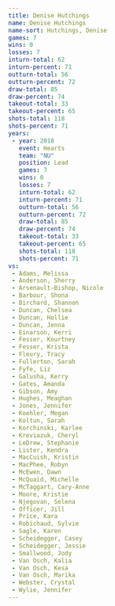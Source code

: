 ```yaml
---
title: Denise Hutchings
name: Denise Hutchings
name-sort: Hutchings, Denise
games: 7
wins: 0
losses: 7
inturn-total: 62
inturn-percent: 71
outturn-total: 56
outturn-percent: 72
draw-total: 85
draw-percent: 74
takeout-total: 33
takeout-percent: 65
shots-total: 118
shots-percent: 71
years:
 - year: 2018
   event: Hearts
   team: "NU"
   position: Lead
   games: 7
   wins: 0
   losses: 7
   inturn-total: 62
   inturn-percent: 71
   outturn-total: 56
   outturn-percent: 72
   draw-total: 85
   draw-percent: 74
   takeout-total: 33
   takeout-percent: 65
   shots-total: 118
   shots-percent: 71
vs:
 - Adams, Melissa
 - Anderson, Sherry
 - Arsenault-Bishop, Nicole
 - Barbour, Shona
 - Birchard, Shannon
 - Duncan, Chelsea
 - Duncan, Hollie
 - Duncan, Jenna
 - Einarson, Kerri
 - Fesser, Kourtney
 - Fesser, Krista
 - Fleury, Tracy
 - Fullerton, Sarah
 - Fyfe, Liz
 - Galusha, Kerry
 - Gates, Amanda
 - Gibson, Amy
 - Hughes, Meaghan
 - Jones, Jennifer
 - Koehler, Megan
 - Koltun, Sarah
 - Korchinski, Karlee
 - Kreviazuk, Cheryl
 - LeDrew, Stephanie
 - Lister, Kendra
 - MacCuish, Kristin
 - MacPhee, Robyn
 - McEwen, Dawn
 - McQuaid, Michelle
 - McTaggart, Cary-Anne
 - Moore, Kristie
 - Njegovan, Selena
 - Officer, Jill
 - Price, Kara
 - Robichaud, Sylvie
 - Sagle, Karen
 - Scheidegger, Casey
 - Scheidegger, Jessie
 - Smallwood, Jody
 - Van Osch, Kalia
 - Van Osch, Kesa
 - Van Osch, Marika
 - Webster, Crystal
 - Wylie, Jennifer
---
```

